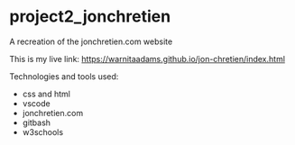 # project2_jonchretien
A recreation of the jonchretien.com website

This is my live link: https://warnitaadams.github.io/jon-chretien/index.html

Technologies and tools used:
- css and html
- vscode
- jonchretien.com
- gitbash
- w3schools
